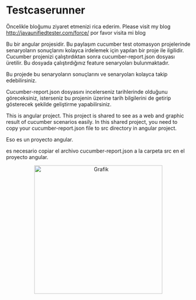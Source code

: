 # Testcaserunner
Öncelikle bloğumu ziyaret etmenizi rica ederim.
Please visit my blog http://javaunifiedtester.com/force/
por favor visita mi blog

Bu bir angular projesidir.
Bu paylaşım cucumber test otomasyon projelerinde senaryoların sonuçlarını
 kolayca irdelemek için yapılan bir proje ile ilgilidir.
Cucumber projenizi çalıştırdıktan sonra cucumber-report.json dosyası üretilir.
Bu dosyada çalıştırdığınız feature senaryoları bulunmaktadır.

Bu projede bu senaryoların sonuçlarını ve senaryoları kolayca takip edebilirsiniz.

Cucumber-report.json dosyasını incelerseniz tarihlerinde olduğunu göreceksiniz, isterseniz bu projenin
üzerine tarih bilgilerini de getirip gösterecek şekilde geliştirme yapabilirsiniz.

This is angular project.
This project is shared to see as a web and graphic result of cucumber scenarios easily.
In this shared project, you need to copy your cucumber-report.json file to src directory in angular project.


Eso es un proyecto angular.

es necesario copiar el archivo cucumber-report.json a la carpeta src en el proyecto angular.


 <p align="center">
  <img src="http://javaunifiedtester.com/force/public/grafik.PNG" width="350" title="Grafik">
</p>
